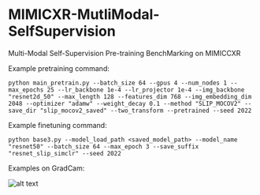 # MIMICXR-MutliModal-SelfSupervision
Multi-Modal Self-Supervision Pre-training BenchMarking on MIMICCXR

Example pretraining command:
```
python main_pretrain.py --batch_size 64 --gpus 4 --num_nodes 1 --max_epochs 25 --lr_backbone 1e-4 --lr_projector 1e-4 --img_backbone "resnet2d_50" --max_length 128 --features_dim 768 --img_embedding_dim 2048 --optimizer "adamw" --weight_decay 0.1 --method "SLIP_MOCOV2" --save_dir "slip_mocov2_saved" --two_transform --pretrained --seed 2022
```

Example finetuning command:
```
python base3.py --model_load_path <saved_model_path> --model_name "resnet50" --batch_size 64 --max_epoch 3 --save_suffix "resnet_slip_simclr" --seed 2022

```

Examples on GradCam:

![alt text](https://github.com/NoTody/MIMICCXR-MutliModal-SelfSupervision/blob/main/imgs/grad_cam_example.png?raw=true)
